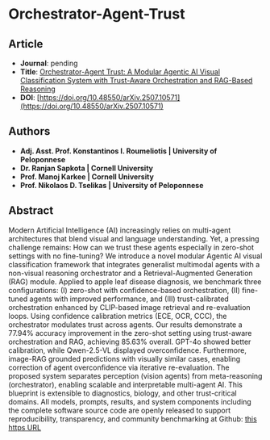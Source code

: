 # Orchestrator-Agent-Trust

## Article
* **Journal**: pending
* **Title**: [Orchestrator-Agent Trust: A Modular Agentic AI Visual Classification System with Trust-Aware Orchestration and RAG-Based Reasoning](https://arxiv.org/abs/2507.10571)
* **DOI**: [https://doi.org/10.48550/arXiv.2507.10571](https://doi.org/10.48550/arXiv.2507.10571)

## Authors
* **Adj. Asst. Prof. Konstantinos I. Roumeliotis | University of Peloponnese**
* **Dr. Ranjan Sapkota | Cornell University**
* **Prof. Manoj Karkee | Cornell University**
* **Prof. Nikolaos D. Tselikas | University of Peloponnese**

## Abstract
Modern Artificial Intelligence (AI) increasingly relies on multi-agent architectures that blend visual and language understanding. Yet, a pressing challenge remains: How can we trust these agents especially in zero-shot settings with no fine-tuning? We introduce a novel modular Agentic AI visual classification framework that integrates generalist multimodal agents with a non-visual reasoning orchestrator and a Retrieval-Augmented Generation (RAG) module. Applied to apple leaf disease diagnosis, we benchmark three configurations: (I) zero-shot with confidence-based orchestration, (II) fine-tuned agents with improved performance, and (III) trust-calibrated orchestration enhanced by CLIP-based image retrieval and re-evaluation loops. Using confidence calibration metrics (ECE, OCR, CCC), the orchestrator modulates trust across agents. Our results demonstrate a 77.94\% accuracy improvement in the zero-shot setting using trust-aware orchestration and RAG, achieving 85.63\% overall. GPT-4o showed better calibration, while Qwen-2.5-VL displayed overconfidence. Furthermore, image-RAG grounded predictions with visually similar cases, enabling correction of agent overconfidence via iterative re-evaluation. The proposed system separates perception (vision agents) from meta-reasoning (orchestrator), enabling scalable and interpretable multi-agent AI. This blueprint is extensible to diagnostics, biology, and other trust-critical domains. All models, prompts, results, and system components including the complete software source code are openly released to support reproducibility, transparency, and community benchmarking at Github: [this https URL](https://github.com/Applied-AI-Research-Lab/Orchestrator-Agent-Trust)
